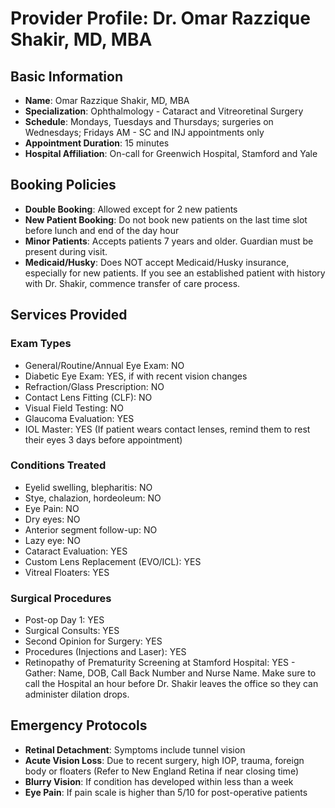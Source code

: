 # Provider Profile: Dr. Omar Razzique Shakir, MD, MBA

## Basic Information
- **Name**: Omar Razzique Shakir, MD, MBA
- **Specialization**: Ophthalmology - Cataract and Vitreoretinal Surgery
- **Schedule**: Mondays, Tuesdays and Thursdays; surgeries on Wednesdays; Fridays AM - SC and INJ appointments only
- **Appointment Duration**: 15 minutes
- **Hospital Affiliation**: On-call for Greenwich Hospital, Stamford and Yale

## Booking Policies
- **Double Booking**: Allowed except for 2 new patients
- **New Patient Booking**: Do not book new patients on the last time slot before lunch and end of the day hour
- **Minor Patients**: Accepts patients 7 years and older. Guardian must be present during visit.
- **Medicaid/Husky**: Does NOT accept Medicaid/Husky insurance, especially for new patients. If you see an established patient with history with Dr. Shakir, commence transfer of care process.

## Services Provided

### Exam Types
- General/Routine/Annual Eye Exam: NO
- Diabetic Eye Exam: YES, if with recent vision changes
- Refraction/Glass Prescription: NO
- Contact Lens Fitting (CLF): NO
- Visual Field Testing: NO
- Glaucoma Evaluation: YES
- IOL Master: YES (If patient wears contact lenses, remind them to rest their eyes 3 days before appointment)

### Conditions Treated
- Eyelid swelling, blepharitis: NO
- Stye, chalazion, hordeoleum: NO
- Eye Pain: NO
- Dry eyes: NO
- Anterior segment follow-up: NO
- Lazy eye: NO
- Cataract Evaluation: YES
- Custom Lens Replacement (EVO/ICL): YES
- Vitreal Floaters: YES

### Surgical Procedures
- Post-op Day 1: YES
- Surgical Consults: YES
- Second Opinion for Surgery: YES
- Procedures (Injections and Laser): YES
- Retinopathy of Prematurity Screening at Stamford Hospital: YES - Gather: Name, DOB, Call Back Number and Nurse Name. Make sure to call the Hospital an hour before Dr. Shakir leaves the office so they can administer dilation drops.

## Emergency Protocols
- **Retinal Detachment**: Symptoms include tunnel vision
- **Acute Vision Loss**: Due to recent surgery, high IOP, trauma, foreign body or floaters (Refer to New England Retina if near closing time)
- **Blurry Vision**: If condition has developed within less than a week
- **Eye Pain**: If pain scale is higher than 5/10 for post-operative patients